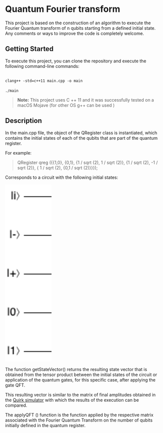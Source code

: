 
# Quantum Fourier transform

  

This project is based on the construction of an algorithm to execute the Fourier Quantum transform of n qubits starting from a defined initial state. Any comments or ways to improve the code is completely welcome.

  

## Getting Started

  

To execute this project, you can clone the repository and execute the following command-line commands:

```

clang++ -std=c++11 main.cpp -o main

./main

```

>  **Note:** This project uses C ++ 11 and it was successfully tested on a macOS Mojave (for other OS g++ can be used )

  

## Description

In the main.cpp file, the object of the QRegister class is instantiated, which contains the initial states of each of the qubits that are part of the quantum register.

For example:
> QRegister qreg ({{1,0}, {0,1}, {1 / sqrt (2), 1 / sqrt (2)}, {1 / sqrt (2), -1 / sqrt (2)}, { 1 / sqrt (2), {0,1 / sqrt (2)}}});

Corresponds to a circuit with the following initial states:

![initial states](static/initial_states.png "initial states")

The function getStateVector() returns the resulting state vector that is obtained from the tensor product between the initial states of the circuit or application of the quantum gates, for this specific case, after applying the gate QFT.

This resulting vector is similar to the matrix of final amplitudes obtained in the [Quirk simulator]([https://algassert.com/quirk](https://algassert.com/quirk)) with which the results of the execution can be compared.

The applyQFT () function is the function applied by the respective matrix associated with the Fourier Quantum Transform on the number of qubits initially defined in the quantum register.
